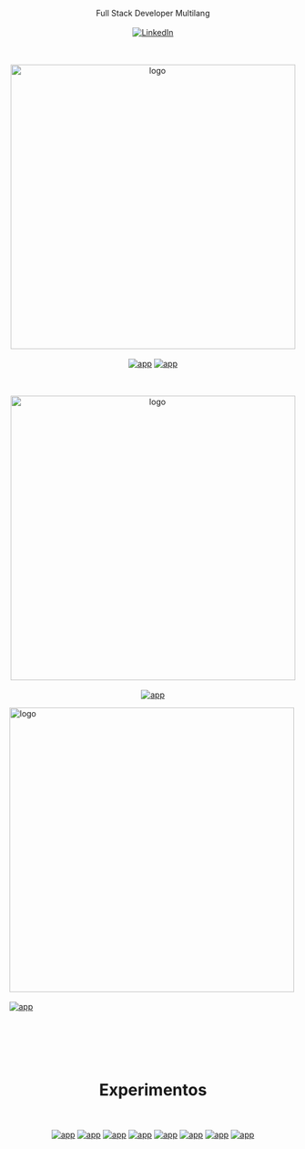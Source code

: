 <p align="center">
Full Stack Developer Multilang
<br><br>
<a href="https://www.linkedin.com/in/aaferna/" target="_blank"><img alt="LinkedIn" src="https://img.shields.io/badge/LinkedIn-@aaferna-blue?style=flat&logo=linkedin"></a>
</p>

<p align="center">
<p align="center">
<br><br>
<img alt="logo" width="500" src="https://github.com/gusgeek/gusgeek/blob/main/logos/solar.svg"><br><br>
<a href="https://github.com/gusgeek/SolarDB-Core" target="_blank"><img alt="app" src="https://github-readme-stats.vercel.app/api/pin?username=gusgeek&repo=SolarDB-Core&title_color=fff&icon_color=f9f9f9&text_color=9f9f9f&bg_color=151514"></a>
<a href="https://github.com/gusgeek/SolarDB-Server" target="_blank"><img alt="app" src="https://github-readme-stats.vercel.app/api/pin?username=gusgeek&repo=SolarDB-Server&title_color=fff&icon_color=f9f9f9&text_color=9f9f9f&bg_color=151514"></a>
</p>

<p align="center">
<br><br>
<img alt="logo" width="500" src="https://github.com/gusgeek/Healty/blob/main/logo.svg"><br><br>
<a href="https://github.com/gusgeek/Healty" target="_blank"><img alt="app" src="https://github-readme-stats.vercel.app/api/pin?username=gusgeek&repo=Healty&title_color=fff&icon_color=f9f9f9&text_color=9f9f9f&bg_color=151514"></a>
</p>
<img alt="logo" width="500" src="https://github.com/gusgeek/HealtyCenter/blob/main/logo.svg"><br><br>
<a href="https://github.com/gusgeek/HealtyCenter" target="_blank"><img alt="app" src="https://github-readme-stats.vercel.app/api/pin?username=gusgeek&repo=HealtyCenter&title_color=fff&icon_color=f9f9f9&text_color=9f9f9f&bg_color=151514"></a>
</p>



<br><br><br><br>
<h1 align="center">Experimentos</h1>
<p align="center">
<br><br>
<a href="https://github.com/gusgeek/messa-etl-wso2toelastic" target="_blank"><img alt="app" src="https://github-readme-stats.vercel.app/api/pin?username=gusgeek&repo=messa-etl-wso2toelastic&title_color=fff&icon_color=f9f9f9&text_color=9f9f9f&bg_color=151514"></a>
<a href="https://github.com/gusgeek/wikiExpress" target="_blank"><img alt="app" src="https://github-readme-stats.vercel.app/api/pin?username=gusgeek&repo=wikiExpress&title_color=fff&icon_color=f9f9f9&text_color=9f9f9f&bg_color=151514"></a>
<a href="https://github.com/gusgeek/TiendaComputacion-ReactJS" target="_blank"><img alt="app" src="https://github-readme-stats.vercel.app/api/pin?username=gusgeek&repo=TiendaComputacion-ReactJS&title_color=fff&icon_color=f9f9f9&text_color=9f9f9f&bg_color=151514"></a>
<a href="https://github.com/gusgeek/CamiCase-WebSite" target="_blank"><img alt="app" src="https://github-readme-stats.vercel.app/api/pin?username=gusgeek&repo=CamiCase-WebSite&title_color=fff&icon_color=f9f9f9&text_color=9f9f9f&bg_color=151514"></a>
<a href="https://github.com/gusgeek/MySQLtoSleekDB" target="_blank"><img alt="app" src="https://github-readme-stats.vercel.app/api/pin?username=gusgeek&repo=MySQLtoSleekDB&title_color=fff&icon_color=f9f9f9&text_color=9f9f9f&bg_color=151514"></a>
<a href="https://github.com/gusgeek/SAPIDK-MercadoPago-PHP" target="_blank"><img alt="app" src="https://github-readme-stats.vercel.app/api/pin?username=gusgeek&repo=SAPIDK-MercadoPago-PHP&title_color=fff&icon_color=f9f9f9&text_color=9f9f9f&bg_color=151514"></a>
<a href="https://github.com/gusgeek/Loggering" target="_blank"><img alt="app" src="https://github-readme-stats.vercel.app/api/pin?username=gusgeek&repo=Loggering&title_color=fff&icon_color=f9f9f9&text_color=9f9f9f&bg_color=151514"></a>
  <a href="https://github.com/gusgeek/getMyIP" target="_blank"><img alt="app" src="https://github-readme-stats.vercel.app/api/pin?username=gusgeek&repo=getMyIP&title_color=fff&icon_color=f9f9f9&text_color=9f9f9f&bg_color=151514"></a>
</p>
